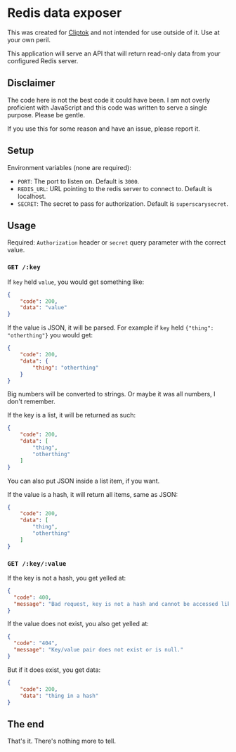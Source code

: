 # Redis data exposer

This was created for [Cliptok](https://github.com/Erisa/Cliptok) and not intended for use outside of it.
Use at your own peril.

This application will serve an API that will return read-only data from your configured Redis server.

## Disclaimer

The code here is not the best code it could have been. I am not overly proficient with JavaScript and this code was written to serve a single purpose. Please be gentle.

If you use this for some reason and have an issue, please report it.

## Setup

Environment variables (none are required):
- `PORT`: The port to listen on. Default is `3000`.
- `REDIS_URL`: URL pointing to the redis server to connect to. Default is localhost.
- `SECRET`: The secret to pass for authorization. Default is `superscarysecret`.

## Usage

Required: `Authorization` header or `secret` query parameter with the correct value.

### `GET /:key`

If `key` held `value`, you would get something like: 
```json
{
    "code": 200,
    "data": "value"
}
```

If the value is JSON, it will be parsed.
For example if `key` held `{"thing": "otherthing"}` you would get:
```json
{
    "code": 200,
    "data": {
        "thing": "otherthing"
    }
}
```

Big numbers will be converted to strings. Or maybe it was all numbers, I don't remember.

If the key is a list, it will be returned as such:
```json
{
    "code": 200,
    "data": [
        "thing",
        "otherthing"
    ]
}
```

You can also put JSON inside a list item, if you want.

If the value is a hash, it will return all items, same as JSON:
```json
{
    "code": 200,
    "data": [
        "thing",
        "otherthing"
    ]
}
```

### `GET /:key/:value`

If the key is not a hash, you get yelled at:

```json
{
  "code": 400,
  "message": "Bad request, key is not a hash and cannot be accessed like a hash. Try /:key."
}
```

If the value does not exist, you also get yelled at:
```json
{
  "code": "404",
  "message": "Key/value pair does not exist or is null."
}
```

But if it does exist, you get data:
```json
{
    "code": 200,
    "data": "thing in a hash"
}
```

## The end

That's it. There's nothing more to tell.